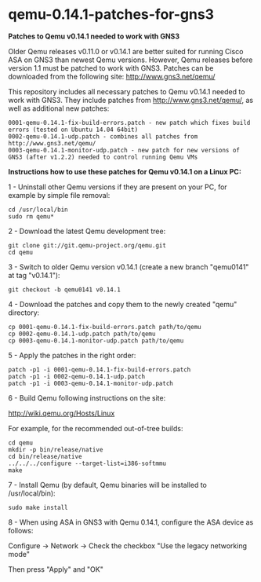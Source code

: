 qemu-0.14.1-patches-for-gns3
============================

**Patches to Qemu v0.14.1 needed to work with GNS3**

Older Qemu releases v0.11.0 or v0.14.1 are better suited for running Cisco ASA on GNS3 than newest Qemu versions.
However, Qemu releases before version 1.1 must be patched to work with GNS3.
Patches can be downloaded from the following site:
http://www.gns3.net/qemu/

This repository includes all necessary patches to Qemu v0.14.1 needed to work with GNS3.
They include patches from http://www.gns3.net/qemu/, as well as additional new patches:

```
0001-qemu-0.14.1-fix-build-errors.patch - new patch which fixes build errors (tested on Ubuntu 14.04 64bit)
0002-qemu-0.14.1-udp.patch - combines all patches from http://www.gns3.net/qemu/
0003-qemu-0.14.1-monitor-udp.patch - new patch for new versions of GNS3 (after v1.2.2) needed to control running Qemu VMs
```

**Instructions how to use these patches for Qemu v0.14.1 on a Linux PC:**

1 - Uninstall other Qemu versions if they are present on your PC, for example by simple file removal:

```
cd /usr/local/bin
sudo rm qemu*
```

2 - Download the latest Qemu development tree:

```
git clone git://git.qemu-project.org/qemu.git
cd qemu
```

3 - Switch to older Qemu version v0.14.1 (create a new branch "qemu0141" at tag "v0.14.1"):

```
git checkout -b qemu0141 v0.14.1
```

4 - Download the patches and copy them to the newly created "qemu" directory:

```
cp 0001-qemu-0.14.1-fix-build-errors.patch path/to/qemu
cp 0002-qemu-0.14.1-udp.patch path/to/qemu
cp 0003-qemu-0.14.1-monitor-udp.patch path/to/qemu
```

5 - Apply the patches in the right order:

```
patch -p1 -i 0001-qemu-0.14.1-fix-build-errors.patch
patch -p1 -i 0002-qemu-0.14.1-udp.patch
patch -p1 -i 0003-qemu-0.14.1-monitor-udp.patch
```

6 - Build Qemu following instructions on the site:

http://wiki.qemu.org/Hosts/Linux

For example, for the recommended out-of-tree builds:

```
cd qemu
mkdir -p bin/release/native
cd bin/release/native
../../../configure --target-list=i386-softmmu
make
```

7 - Install Qemu (by default, Qemu binaries will be installed to /usr/local/bin):

```
sudo make install
```

8 - When using ASA in GNS3 with Qemu 0.14.1, configure the ASA device as follows:

Configure -> Network -> Check the checkbox "Use the legacy networking mode"

Then press "Apply" and "OK"

